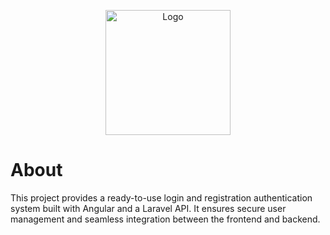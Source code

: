 <p align="center">
  <img src="https://raw.githubusercontent.com/daniseifeddine/Ds-Validator-Toolkit/main/media/logo.png" alt="Logo" width="200">
</p>

# About

This project provides a ready-to-use login and registration authentication system built with Angular and a Laravel API. It ensures secure user management and seamless integration between the frontend and backend.
